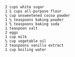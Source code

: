     2 cups white sugar
    1 ¾ cups all-purpose flour
    ¾ cup unsweetened cocoa powder
    1 ½ teaspoons baking powder
    1 ½ teaspoons baking soda
    1 teaspoon salt
    2 eggs
    1 cup milk
    ½ cup vegetable oil
    2 teaspoons vanilla extract
    1 cup boiling water